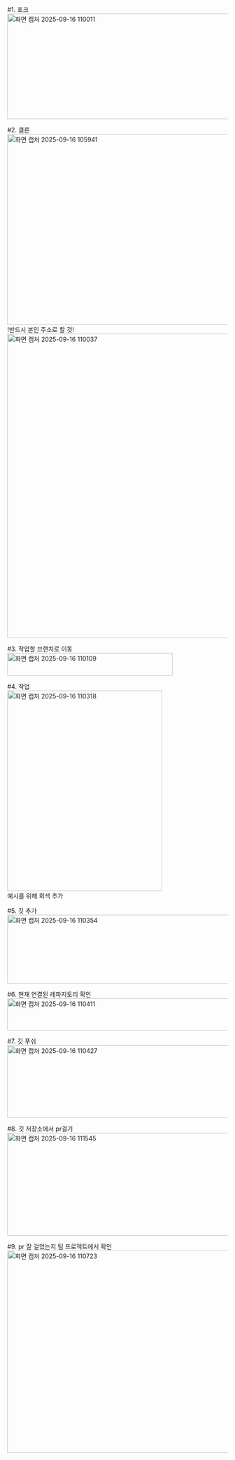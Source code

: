 #1. 포크
<br>
<img width="1311" height="241" alt="화면 캡처 2025-09-16 110011" src="https://github.com/user-attachments/assets/0fd4c651-bf5e-435c-b0d2-ebe5bee04c25" />

#2. 클론
<br>
<img width="1297" height="436" alt="화면 캡처 2025-09-16 105941" src="https://github.com/user-attachments/assets/20d3a3a8-6d7e-4988-989e-048c2a3abdd2" />
<br>
!반드시 본인 주소로 할 것!
<br>
<img width="869" height="695" alt="화면 캡처 2025-09-16 110037" src="https://github.com/user-attachments/assets/33e63941-42cc-4e6d-a049-035ef93a633c" />

#3. 작업할 브랜치로 이동
<br>
<img width="378" height="52" alt="화면 캡처 2025-09-16 110109" src="https://github.com/user-attachments/assets/2c71055d-491a-4b4a-ac00-f12e6e5c7299" />

#4. 작업
<br>
<img width="354" height="458" alt="화면 캡처 2025-09-16 110318" src="https://github.com/user-attachments/assets/6e0d36a9-58b2-4a8c-8c1b-f88b37ef5dda" />
<br>
예시를 위해 회색 추가

#5. 깃 추가
<br>
<img width="720" height="157" alt="화면 캡처 2025-09-16 110354" src="https://github.com/user-attachments/assets/22301b79-2cdc-4cec-8c45-8d3bc0eda06a" />

#6. 현재 연결된 레파지토리 확인
<br>
<img width="651" height="73" alt="화면 캡처 2025-09-16 110411" src="https://github.com/user-attachments/assets/b28304aa-bbbd-426f-b5fa-e1a22eeba9d0" />

#7. 깃 푸쉬
<br>
<img width="631" height="166" alt="화면 캡처 2025-09-16 110427" src="https://github.com/user-attachments/assets/74a86e16-f42f-42e0-9048-341ab9fdb4b8" />

#8. 깃 저장소에서 pr걸기
<br>
<img width="955" height="235" alt="화면 캡처 2025-09-16 111545" src="https://github.com/user-attachments/assets/fda70a41-1541-4d3d-9ffd-99f8c5390d1f" />

#9. pr 잘 걸었는지 팀 프로젝트에서 확인
<br>
<img width="1580" height="462" alt="화면 캡처 2025-09-16 110723" src="https://github.com/user-attachments/assets/ea380d02-b6fe-4d22-960f-6f78cbe973e9" />
